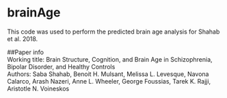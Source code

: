 # brainAge

This code was used to perform the predicted brain age analysis for Shahab et al. 2018. 

##Paper info  
Working title: Brain Structure, Cognition, and Brain Age in Schizophrenia, Bipolar Disorder, and Healthy Controls  
Authors: Saba Shahab, Benoit H. Mulsant, Melissa L. Levesque, Navona Calarco, Arash Nazeri, Anne L. Wheeler, George Foussias, Tarek K. Rajji, Aristotle N. Voineskos

